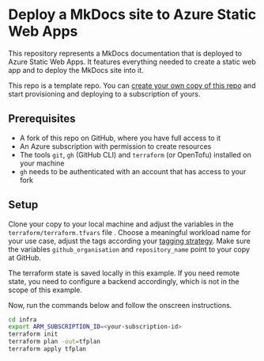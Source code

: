 # Deploy a MkDocs site to Azure Static Web Apps

This repository represents a MkDocs documentation that is deployed to Azure Static Web
Apps. It features everything needed to create a static web app and to deploy the MkDocs
site into it.

This repo is a template repo. You can [create your own copy of this
repo](https://github.com/new?template_name=cloud-azure-staticwebdev-mkdocs&template_owner=id-unibe-ch)
and start provisioning and deploying to a subscription of yours.

## Prerequisites

* A fork of this repo on GitHub, where you have full access to it
* An Azure subscription with permission to create resources
* The tools `git`, `gh` (GitHub CLI) and `terraform` (or OpenTofu) installed on
your machine
* `gh` needs to be authenticated with an account that has access to your fork

## Setup

Clone your copy to your local machine and adjust the variables in the
`terraform/terraform.tfvars` file . Choose a meaningful workload name for your
use case, adjust the tags according your [tagging
strategy](https://learn.microsoft.com/en-us/azure/cloud-adoption-framework/ready/azure-best-practices/resource-tagging).
Make sure the variables `github_organisation` and `repository_name` point to
your copy at GitHub.

The terraform state is saved locally in this example. If you need remote state,
you need to configure a backend accordingly, which is not in the scope of this
example.

Now, run the commands below and follow the onscreen instructions.

```bash
cd infra
export ARM_SUBSCRIPTION_ID=<your-subscription-id>
terraform init
terraform plan -out=tfplan
terraform apply tfplan
```
